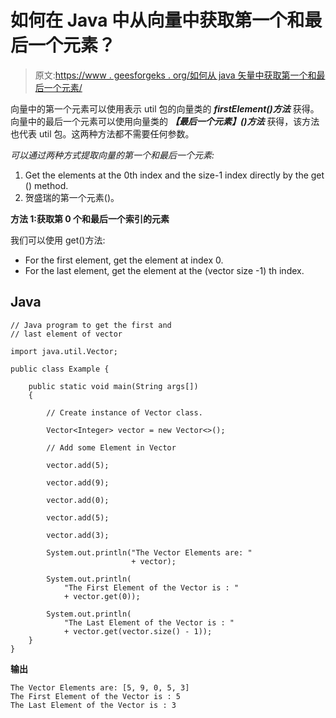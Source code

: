# 如何在 Java 中从向量中获取第一个和最后一个元素？

> 原文:[https://www . geesforgeks . org/如何从 java 矢量中获取第一个和最后一个元素/](https://www.geeksforgeeks.org/how-to-get-first-and-last-element-from-the-vector-in-java/)

向量中的第一个元素可以使用表示 util 包的向量类的 ***firstElement()方法*** 获得。向量中的最后一个元素可以使用向量类的 ***【最后一个元素】()方法*** 获得，该方法也代表 util 包。这两种方法都不需要任何参数。

*可以通过两种方式提取向量的第一个和最后一个元素:*

1.  Get the elements at the 0th index and the size-1 index directly by the get () method.
2.  贺盛瑞的第一个元素()。

**方法 1:获取第 0 个和最后一个索引的元素**

我们可以使用 get()方法:

*   For the first element, get the element at index 0.
*   For the last element, get the element at the (vector size -1) th index.

## Java

```
// Java program to get the first and
// last element of vector

import java.util.Vector;

public class Example {

    public static void main(String args[])
    {

        // Create instance of Vector class.

        Vector<Integer> vector = new Vector<>();

        // Add some Element in Vector

        vector.add(5);

        vector.add(9);

        vector.add(0);

        vector.add(5);

        vector.add(3);

        System.out.println("The Vector Elements are: "
                           + vector);

        System.out.println(
            "The First Element of the Vector is : "
            + vector.get(0));

        System.out.println(
            "The Last Element of the Vector is : "
            + vector.get(vector.size() - 1));
    }
}
```

**输出**

```
The Vector Elements are: [5, 9, 0, 5, 3]
The First Element of the Vector is : 5
The Last Element of the Vector is : 3
```